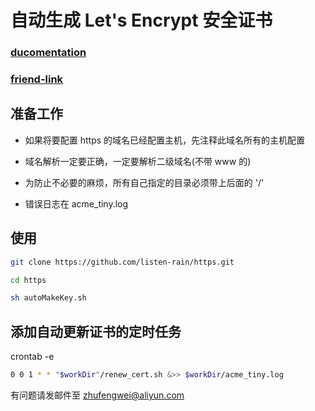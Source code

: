 # 自动生成 Let's Encrypt 安全证书

### [ducomentation](https://github.com/diafygi/acme-tiny)

### [friend-link](https://www.fanhaobai.com/2016/12/lets-encrypt.html)

## 准备工作 

- 如果将要配置 https 的域名已经配置主机，先注释此域名所有的主机配置

- 域名解析一定要正确，一定要解析二级域名(不带 www 的)

- 为防止不必要的麻烦，所有自己指定的目录必须带上后面的 '/'

- 错误日志在 acme_tiny.log

## 使用

```bash
git clone https://github.com/listen-rain/https.git

cd https

sh autoMakeKey.sh
```

## 添加自动更新证书的定时任务

crontab -e
```bash
0 0 1 * * "$workDir"/renew_cert.sh &>> $workDir/acme_tiny.log
```

有问题请发邮件至 zhufengwei@aliyun.com
